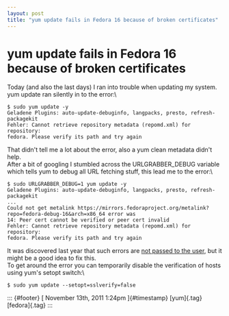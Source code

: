 ```yaml
---
layout: post
title: "yum update fails in Fedora 16 because of broken certificates"
---
```



yum update fails in Fedora 16 because of broken certificates
============================================================

Today (and also the last days) I ran into trouble when updating my
system.\
yum update ran silently in to the error:\

    $ sudo yum update -y
    Geladene Plugins: auto-update-debuginfo, langpacks, presto, refresh-packagekit
    Fehler: Cannot retrieve repository metadata (repomd.xml) for repository:
    fedora. Please verify its path and try again

That didn't tell me a lot about the error, also a yum clean metadata
didn't help.\
After a bit of googling I stumbled across the URLGRABBER\_DEBUG variable
which tells yum to debug all URL fetching stuff, this lead me to the
error:\

    $ sudo URLGRABBER_DEBUG=1 yum update -y
    Geladene Plugins: auto-update-debuginfo, langpacks, presto, refresh-packagekit
    ...
    Could not get metalink https://mirrors.fedoraproject.org/metalink?
    repo=fedora-debug-16&arch=x86_64 error was
    14: Peer cert cannot be verified or peer cert invalid
    Fehler: Cannot retrieve repository metadata (repomd.xml) for repository: 
    fedora. Please verify its path and try again

It was discovered last year that such errors are [not passed to the
user,](https://bugzilla.redhat.com/show_bug.cgi?id=576267) but it might
be a good idea to fix this.\
To get around the error you can temporarily disable the verification of
hosts using yum's setopt switch:\

    $ sudo yum update --setopt=sslverify=false

::: {#footer}
[ November 13th, 2011 1:24pm ]{#timestamp} [yum]{.tag} [fedora]{.tag}
:::
